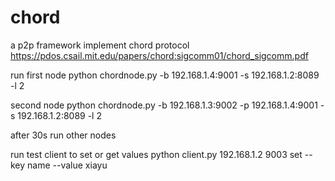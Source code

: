# chord
a p2p framework implement chord protocol
https://pdos.csail.mit.edu/papers/chord:sigcomm01/chord_sigcomm.pdf

run first node
python chordnode.py -b 192.168.1.4:9001 -s 192.168.1.2:8089 -l 2

second node
python chordnode.py -b 192.168.1.3:9002 -p 192.168.1.4:9001 -s 192.168.1.2:8089 -l 2

after 30s run other nodes

run test client to set or get values
python client.py 192.168.1.2 9003 set --key name --value xiayu

